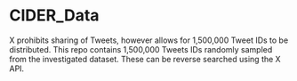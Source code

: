 # CIDER_Data


X prohibits sharing of Tweets, however allows for 1,500,000 Tweet IDs to be distributed. 
This repo contains 1,500,000 Tweets IDs randomly sampled from the investigated dataset. 
These can be reverse searched using the X API.
